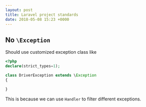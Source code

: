 ```yaml
---
layout: post
title: Laravel project standards
date: 2018-05-08 15:23 +0000
---
```


## No `\Exception`
Should use customized exception class like 
```php
<?php
declare(strict_types=1);

class DriverException extends \Exception
{

}
```

This is because we can use `Handler` to filter different exceptions.

